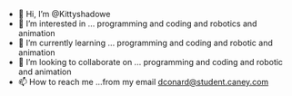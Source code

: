 - 👋 Hi, I’m @Kittyshadowe
- 👀 I’m interested in ... programming and coding and robotics and animation 
- 🌱 I’m currently learning ... programming and coding and robotic and animation
- 💞️ I’m looking to collaborate on ... programming and coding and robotic and animation
- 📫 How to reach me ...from my email dconard@student.caney.com

<!---
Kittyshadowe/Kittyshadowe is a ✨ special ✨ repository because its `README.md` (this file) appears on your GitHub profile.
You can click the Preview link to take a look at your changes.
--->
